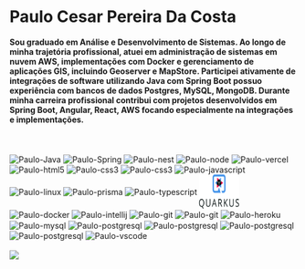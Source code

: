 # Paulo Cesar Pereira Da Costa

 <b>
Sou graduado em Análise e Desenvolvimento de Sistemas. Ao longo de minha trajetória profissional, atuei em administração de sistemas em nuvem AWS, implementações com Docker e gerenciamento de aplicações GIS, incluindo Geoserver e MapStore. Participei ativamente de integrações de software utilizando Java com Spring Boot possuo experiência com bancos de dados Postgres, MySQL, MongoDB. Durante minha carreira profissional contribui com projetos desenvolvidos em Spring Boot, Angular, React, AWS focando especialmente na integrações e implementações.
 </b>
<br>

</br>
    
   <div>
   <br> 
  <div style="display: inline_block"><br>
  <img align="center" alt="Paulo-Java" height="60" width="70"   src="https://cdn.jsdelivr.net/gh/devicons/devicon/icons/java/java-original-wordmark.svg" />
  <img align="center" alt="Paulo-Spring" height="60" width="70" src="https://www.vectorlogo.zone/logos/springio/springio-ar21.svg" />
   <img align="center" alt="Paulo-nest" height="60" width="70" src="https://www.vectorlogo.zone/logos/nestjs/nestjs-icon.svg" />
   <img align="center" alt="Paulo-node" height="60" width="70" src="https://www.vectorlogo.zone/logos/nodejs/nodejs-ar21.svg" />
      <img align="center" alt="Paulo-vercel" height="60" width="70" src="https://www.vectorlogo.zone/logos/vercel/vercel-ar21.svg" />
  <img align="center" alt="Paulo-html5" height="60" width="70" src="https://cdn.jsdelivr.net/gh/devicons/devicon/icons/html5/html5-original-wordmark.svg" />
  <img align="center" alt="Paulo-css3" height="60" width="70" src="https://cdn.jsdelivr.net/gh/devicons/devicon/icons/css3/css3-plain-wordmark.svg" />
   <img align="center" alt="Paulo-css3" height="60" width="70" src="https://cdn.jsdelivr.net/gh/devicons/devicon/icons/redis/redis-original-wordmark.svg" />
  <img align="center" alt="Paulo-javascript" height="60" width="70" src="https://cdn.jsdelivr.net/gh/devicons/devicon/icons/javascript/javascript-plain.svg" />
    <img align="center" alt="Paulo-linux" height="60" width="70" src="https://www.vectorlogo.zone/logos/linux/linux-icon.svg" />
<img align="center" alt="Paulo-prisma" height="60" width="70" src="https://github.com/steven2358/vectorlogos/blob/master/logos/prisma_logo_light.svg" />
   <img align="center" alt="Paulo-typescript" height="60" width="70" src="https://www.vectorlogo.zone/logos/typescriptlang/typescriptlang-icon.svg" />
    <img align="center" alt="Paulo-quarkus" height="60" width="70" src="https://github.com/cncf/landscape/blob/master/hosted_logos/quarkus.svg" />
<img align="center" alt="Paulo-docker" height="60" width="70" src="https://cdn.jsdelivr.net/gh/devicons/devicon/icons/docker/docker-original-wordmark.svg" />
  <img align="center" alt="Paulo-intellij" height="60" width="70" src="https://cdn.jsdelivr.net/gh/devicons/devicon/icons/intellij/intellij-plain-wordmark.svg" />
  <img align="center" alt="Paulo-git" height="60" width="70"  src="https://cdn.jsdelivr.net/gh/devicons/devicon/icons/git/git-plain.svg" />
  <img align="center" alt="Paulo-git" height="60" width="70" src="https://cdn.jsdelivr.net/gh/devicons/devicon/icons/amazonwebservices/amazonwebservices-original-wordmark.svg" />
  <img align="center" alt="Paulo-heroku" height="60" width="70"  src="https://cdn.jsdelivr.net/gh/devicons/devicon/icons/heroku/heroku-plain-wordmark.svg" />
  <img align="center" alt="Paulo-mysql" height="60" width="70"  src="https://cdn.jsdelivr.net/gh/devicons/devicon/icons/mysql/mysql-original-wordmark.svg" />
  <img align="center" alt="Paulo-postgresql" height="60" width="70"  src="https://cdn.jsdelivr.net/gh/devicons/devicon/icons/nextjs/nextjs-original.svg" />
   <img align="center" alt="Paulo-postgresql" height="60" width="70"  src="https://cdn.jsdelivr.net/gh/devicons/devicon/icons/postgresql/postgresql-original-wordmark.svg" />
   <img align="center" alt="Paulo-postgresql" height="60" width="70"  src="https://cdn.jsdelivr.net/gh/devicons/devicon/icons/angularjs/angularjs-original.svg" />
   <img align="center" alt="Paulo-postgresql" height="60" width="70"  src="https://cdn.jsdelivr.net/gh/devicons/devicon/icons/react/react-original.svg" />
   <img align="center" alt="Paulo-vscode" height="60" width="70" src="https://cdn.jsdelivr.net/gh/devicons/devicon/icons/vscode/vscode-original-wordmark.svg"
   </br> 
   </div>
 
  
  

  <br>
  <a href="https://www.linkedin.com/in/paulo-cesar-pereira-da-costa-96a6521b7/" target="_blank"><img src="https://img.shields.io/badge/-LinkedIn-%230077B5?style=for-the-badge&logo=linkedin&logoColor=white" target="_blank"></a> 
     
  </br> 
          
